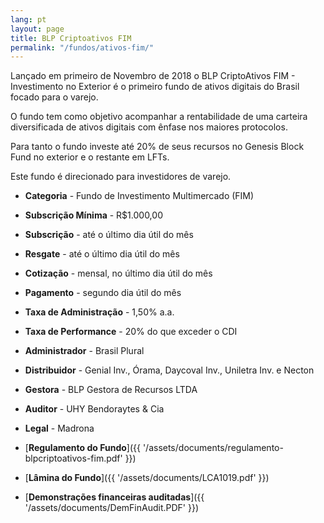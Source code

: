 ```yaml
---
lang: pt
layout: page
title: BLP Criptoativos FIM
permalink: "/fundos/ativos-fim/"
---
```


Lançado em primeiro de Novembro de 2018 o BLP CriptoAtivos FIM - Investimento no Exterior é o primeiro fundo de ativos digitais do Brasil focado para o varejo.

O fundo tem como objetivo acompanhar a rentabilidade de uma carteira diversificada de ativos digitais com ênfase nos maiores protocolos.

Para tanto o fundo investe até 20% de seus recursos no Genesis Block Fund no exterior e o restante em LFTs.

Este fundo é direcionado para investidores de varejo.

- **Categoria** - Fundo de Investimento Multimercado (FIM)
- **Subscrição Mínima** - R$1.000,00
- **Subscrição** - até o último dia útil do mês
- **Resgate** - até o último dia útil do mês
- **Cotização** - mensal, no último dia útil do mês
- **Pagamento** - segundo dia útil do mês
- **Taxa de Administração** - 1,50% a.a.
- **Taxa de Performance** - 20% do que exceder o CDI
- **Administrador** - Brasil Plural
- **Distribuidor** - Genial Inv., Órama, Daycoval Inv., Uniletra Inv. e Necton
- **Gestora** - BLP Gestora de Recursos LTDA
- **Auditor** - UHY Bendoraytes & Cia
- **Legal** - Madrona 

- [**Regulamento do Fundo**]({{ '/assets/documents/regulamento-blpcriptoativos-fim.pdf' }})
- [**Lâmina do Fundo**]({{ '/assets/documents/LCA1019.pdf' }})
- [**Demonstrações financeiras auditadas**]({{ '/assets/documents/DemFinAudit.PDF' }})

